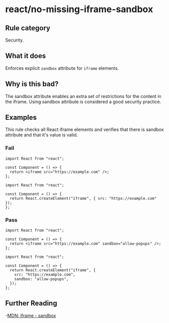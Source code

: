 # react/no-missing-iframe-sandbox

## Rule category

Security.

## What it does

Enforces explicit `sandbox` attribute for `iframe` elements.

## Why is this bad?

The sandbox attribute enables an extra set of restrictions for the content in the iframe. Using sandbox attribute is considered a good security practice.

## Examples

This rule checks all React iframe elements and verifies that there is sandbox attribute and that it's value is valid.

### Fail

```tsx
import React from "react";

const Component = () => {
  return <iframe src="https://example.com" />;
};
```

```tsx
import React from "react";

const Component = () => {
  return React.createElement("iframe", { src: "https://example.com" });
};
```

### Pass

```tsx
import React from "react";

const Component = () => {
  return <iframe src="https://example.com" sandbox="allow-popups" />;
};
```

```tsx
import React from "react";

const Component = () => {
  return React.createElement("iframe", {
    src: "https://example.com",
    sandbox: "allow-popups",
  });
};
```

## Further Reading

-[MDN: iframe - sandbox](https://developer.mozilla.org/en-US/docs/Web/HTML/Element/iframe#attributes)
